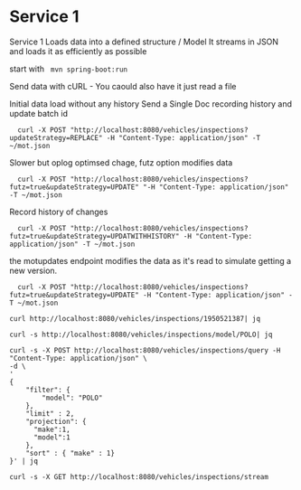 # Service 1

Service 1 Loads data into a defined structure / Model
It streams in JSON and loads it as efficiently as possible

start with ` mvn spring-boot:run`

Send data with cURL - You caould also have it just read a file

Initial data load without any history
Send a Single Doc recording history and update batch id

```
  curl -X POST "http://localhost:8080/vehicles/inspections?updateStrategy=REPLACE" -H "Content-Type: application/json" -T ~/mot.json     
```

Slower but oplog optimsed chage, futz option modifies data

```
  curl -X POST "http://localhost:8080/vehicles/inspections?futz=true&updateStrategy=UPDATE" "-H "Content-Type: application/json" -T ~/mot.json     
```

Record history of changes

```
  curl -X POST "http://localhost:8080/vehicles/inspections?futz=true&updateStrategy=UPDATWITHHISTORY" -H "Content-Type: application/json" -T ~/mot.json     
```

the motupdates endpoint modifies the data as it's read to simulate getting a new version.

```
  curl -X POST "http://localhost:8080/vehicles/inspections?futz=true&updateStrategy=UPDATE" -H "Content-Type: application/json" -T ~/mot.json  
  ```

  ```
 curl http://localhost:8080/vehicles/inspections/1950521387| jq
  ```

```
curl -s http://localhost:8080/vehicles/inspections/model/POLO| jq
```

```
curl -s -X POST http://localhost:8080/vehicles/inspections/query -H "Content-Type: application/json" \
-d \
'
{
    "filter": {
        "model": "POLO"
    },
    "limit" : 2,
    "projection": {
      "make":1,
      "model":1
    },
    "sort" : { "make" : 1}
}' | jq
```

```
curl -s -X GET http://localhost:8080/vehicles/inspections/stream

```